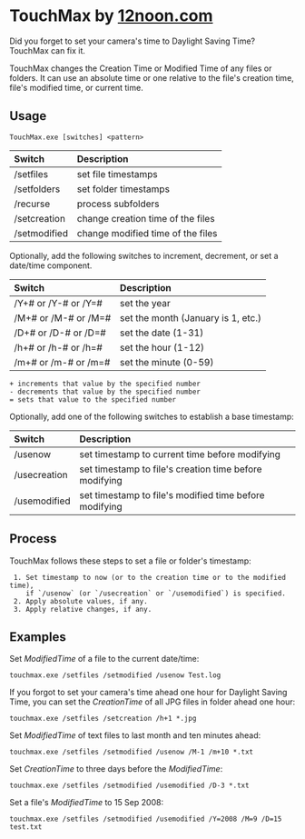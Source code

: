 # TouchMax by [12noon.com](https://12noon.com)

Did you forget to set your camera's time to Daylight Saving Time? TouchMax can fix it.

TouchMax changes the Creation Time or Modified Time of any files or folders.
It can use an absolute time or one relative to the file's creation time,
file's modified time, or current time.

## Usage

`TouchMax.exe [switches] <pattern>`

| Switch | Description |
| :----- | :---------- |
| /setfiles | set file timestamps
| /setfolders | set folder timestamps
| /recurse | process subfolders
| /setcreation | change creation time of the files
| /setmodified | change modified time of the files

Optionally, add the following switches to increment, decrement, or set a date/time component.

| Switch | Description |
| :----- | :---------- |
| /Y+# or /Y-# or /Y=# | set the year
| /M+# or /M-# or /M=# | set the month (January is 1, etc.)
| /D+# or /D-# or /D=# | set the date (1-31)
| /h+# or /h-# or /h=#  | set the hour (1-12)
| /m+# or /m-# or /m=#  | set the minute (0-59)

	+ increments that value by the specified number
	- decrements that value by the specified number
	= sets that value to the specified number

Optionally, add one of the following switches to establish a base timestamp:

| Switch | Description |
| :----- | :---------- |
| /usenow | set timestamp to current time before modifying
| /usecreation | set timestamp to file's creation time before modifying
| /usemodified | set timestamp to file's modified time before modifying

## Process

TouchMax follows these steps to set a file or folder's timestamp:

	 1. Set timestamp to now (or to the creation time or to the modified time),
		if `/usenow` (or `/usecreation` or `/usemodified`) is specified.
	 2. Apply absolute values, if any.
	 3. Apply relative changes, if any.

## Examples

Set *ModifiedTime* of a file to the current date/time:

	touchmax.exe /setfiles /setmodified /usenow Test.log

If you forgot to set your camera's time ahead one hour for Daylight Saving Time,
you can set the *CreationTime* of all JPG files in folder ahead one hour:

	touchmax.exe /setfiles /setcreation /h+1 *.jpg

Set *ModifiedTime* of text files to last month and ten minutes ahead:

	touchmax.exe /setfiles /setmodified /usenow /M-1 /m+10 *.txt

Set *CreationTime* to three days before the *ModifiedTime*:

	touchmax.exe /setfiles /setmodified /usemodified /D-3 *.txt

Set a file's *ModifiedTime* to 15 Sep 2008:

	touchmax.exe /setfiles /setmodified /usemodified /Y=2008 /M=9 /D=15 test.txt


